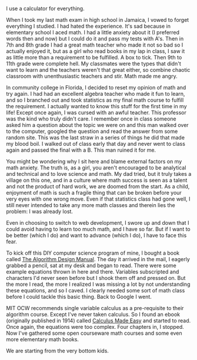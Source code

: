 I use a calculator for everything. 

When I took my last math exam in high school in Jamaica, I vowed to forget everything I studied. I had hated the experience. It's sad because in elementary school I aced math. I had a little anxiety about it (I preferred words then and now) but I could do it and pass my tests with A's. Then in 7th and 8th grade I had a great math teacher who made it not so bad so I actually enjoyed it, but as a girl who read books in my lap in class, I saw it as little more than a requirement to be fulfilled. A box to tick. Then 9th to 11th grade were complete hell. My classmates were the types that didn't want to learn and the teachers weren't that great either, so combine chaotic classroom with unenthusiastic teachers and stir. Math made me angry. 

In community college in Florida, I decided to reset my opinion of math and try again. I had had an excellent algebra teacher who made it fun to learn, and so I branched out and took statistics as my final math course to fulfill the requirement. I actually wanted to know this stuff for the first time in my life! Except once again, I was cursed with an awful teacher. This professor was the kind who truly didn't care. I remember once in class someone asked him a question about the topic we were on and this man walked over to the computer, googled the question and read the answer from some random site. This was the last straw in a series of things he did that made my blood boil. I walked out of class early that day and never went to class again and passed the final with a B. This man ruined it for me.

You might be wondering why I sit here and blame external factors on my math anxiety. The truth is, as a girl, you aren't encouraged to be analytical and technical and to love science and math. My dad tried, but it truly takes a village on this one, and in a culture where math success is seen as a talent and not the product of hard work, we are doomed from the start. As a child, enjoyment of math is such a fragile thing that can be broken before your very eyes with one wrong move. Even if that statistics class had gone well, I still never intended to take any more math classes and therein lies the problem: I was already lost.

Even in choosing to switch to web development, I swore up and down that I could avoid having to learn too much math, and I have so far. But if I want to be better (which I do) and want to advance (which I do), I have to face this fear. 

To kick off this DIY computer science program of mine, I bought a book called [The Algorithm Design Manual](https://www.amazon.com/Algorithm-Design-Manual-Steven-Skiena/dp/1848000693). The day it arrived in the mail, I eagerly grabbed a pencil, sat at my desk and began to read. There were some example equations thrown in here and there. Variables subscripted and characters I'd never seen before but I shook them off and pressed on. But the more I read, the more I realized I was missing a lot by not understanding these equations, and so I caved. I clearly needed some sort of math class before I could tackle this basic thing. Back to Google I went.

MIT OCW recommends single variable calculus as a pre-requisite to their algorithm course. Except I've never taken calculus. So I found an ebook (originally published in 1914) called [Calculus Made Easy](https://www.gutenberg.org/files/33283/33283-pdf.pdf) and started to read. Once again, the equations were too complex. Four chapters in, I stopped. Now I've gathered some open courseware math courses and some even more elementary math books.

We are starting from the very bottom kids.